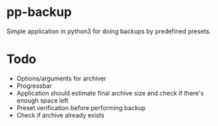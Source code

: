 # pp-backup
Simple application in python3 for doing backups by predefined presets.

# Todo
- Options/arguments for archiver
- Progressbar
- Application should estimate final archive size and check if there's enough space left
- Preset verification before performing backup
- Check if archive already exists